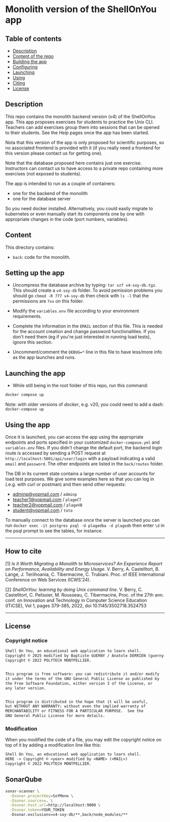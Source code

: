 # Monolith version of the ShellOnYou app

## Table of contents

- [Description](#description)
- [Content of the repo](#content)
- [Building the app](#building-the-app)
- [Configuring](#setting-up-the-app)
- [Launching](#launching-the-app)
- [Using](#using-the-app)
- [Citing](#how-to-cite)
- [License](#license)

## Description

This repo contains the monolith backend version (v4) of the ShellOnYou app. This app proposes exercises for students to practice the Unix CLI. Teachers can add exercises group them into sessions that can be opened to their students. See the *Help* pages once the app has been started.

Nota that this version of the app is only proposed for scientific purposes, so no associated frontend is provided with it (if you really need a frontend for this version please contact us for getting one).

Note that the database proposed here contains just one exercise. Instructors can contact us to have access to a private repo containing more exercises (not exposed to students).

The app is intended to run as a couple of containers:

- one for the backend of the monolith
- one for the database server

So you need docker installed. Alternatively, you could easily migrate to kubernetes or even manually start its components one by one with appropriate changes in the code (port numbers, variables).

## Content

This directory contains:

- `back`: code for the monolith.

## Setting up the app

- Uncompress the database archive by typing: `tar xzf v4-soy-db.tgz`.
This should create a `v4-soy-db` folder. To avoid pemission problems you should go `chmod -R 777 v4-soy-db` then check with `ls -l` that the permissions are `7xx` on this folder.

- Modify the `variables.env` file according to your environment requirements.

- Complete the information in the `EMAIL` section of this file. This is needed for the account creation and change password functionalities. If you don't need them (eg if you're just interested in running load tests), ignore this section.

- Uncomment/comment the `DEBUG=*` line in this file to have less/more info as the app launches and runs.

## Launching the app

- While still being in the root folder of this repo, run this command:

```bash
docker compose up
```

Note: with older versions of *docker*, e.g. v20, you could need to add a dash: `docker-compose up`

## Using the app

Once it is launched, you can access the app using the appropriate endpoints and ports specified in your customized `docker-compose.yml` and `variables.env` files. If you didn't change the default port, the backend *login* route is accessed by sending a POST request at `http://localhost:5001/api/user/login` with a payload indicating a valid `email` and `password`.
The other endpoints are listed in the `back/routes` folder.

The DB in its current state contains a large number of user accounts for load test purposes. We give some examples here so that you can log in (.e.g. with curl or postman) and then send other requests:

- <adminp@yopmail.com> / `adminp`
- <teacher1@yopmail.com> / `plageCT`
- <teacher2@yopmail.com> / `plageVB`
- <student@yopmail.com> / `toto`

To manually connect to the database once the server is launched you can run
`docker exec -it postgres psql -U plagedba -d plagedb` then enter `\d` in the psql prompt to see the tables, for instance.

---

## How to cite

[1] *Is it Worth Migrating a Monolith to Microservices? An Experience Report on Performance, Availability and Energy Usage*. V. Berry, A. Castelltort, B. Lange, J. Teriihoania, C. Tibermacine, C. Trubiani. Proc. of IEEE International Conference on Web Services (ICWS'24).

[2] *ShellOnYou: learning by doing Unix command line*. V. Berry, C. Castelltort, C. Pelissier, M. Rousseau, C. Tibermacine, Proc. of the 27th ann. conf. on Innovation and Technology in Computer Science Education (ITiCSE), Vol 1, pages 379-385, 2022, doi 10.1145/3502718.3524753

---

## License

### Copyright notice

```txt
Shell On You, an educational web application to learn shell.
Copyright © 2025 modified by Baptiste GUERNY / Anatole DERRIEN (guerny.e2200228@etud.univ-ubs.fr)
Copyright © 2022 POLYTECH MONTPELLIER.


This program is free software: you can redistribute it and/or modify
it under the terms of the GNU General Public License as published by
the Free Software Foundation, either version 3 of the License, or
any later version.


This program is distributed in the hope that it will be useful,
but WITHOUT ANY WARRANTY; without even the implied warranty of
MERCHANTABILITY or FITNESS FOR A PARTICULAR PURPOSE.  See the
GNU General Public License for more details.
```

### Modification

When you modified the code of a file, you may edit the copyright notice on top of it by adding a modification line like this:

```txt
Shell On You, an educational web application to learn shell.
HERE -> Copyright © <year> modified by <NAME> (<MAIL>)
Copyright © 2022 POLYTECH MONTPELLIER.
```

## SonarQube
```bash
sonar-scanner \
  -Dsonar.projectKey=SoYMono \
  -Dsonar.sources=. \
  -Dsonar.host.url=http://localhost:9000 \
  -Dsonar.token=YOUR_TOKEN
  -Dsonar.exclusions=v4-soy-db/**,back/node_modules/**
```
